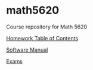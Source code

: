 # math5620
Course repository for Math 5620

[Homework Table of Contents](https://github.com/clarissalabrum/math5620/blob/master/hw_toc.md)

[Software Manual](https://github.com/clarissalabrum/math5620/blob/master/software_manual.md)

[Exams](https://github.com/clarissalabrum/math5620/tree/master/exams)
